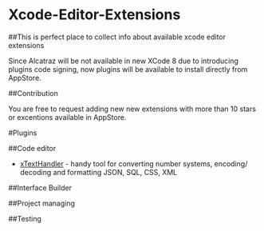 # Xcode-Editor-Extensions

##This is perfect place to collect info about available xcode editor extensions

Since Alcatraz will be not available in new XCode 8 due to introducing plugins code signing, now plugins will be available to install directly from AppStore. 

##Contribution 

You are free to request adding new new extensions with more than 10 stars or excentions available in AppStore. 

#Plugins

##Code editor

-  [xTextHandler](https://github.com/cyanzhong/xTextHandler) - handy tool for converting number systems, encoding/ decoding and formatting JSON, SQL, CSS, XML

##Interface Builder 


##Project managing 


##Testing

